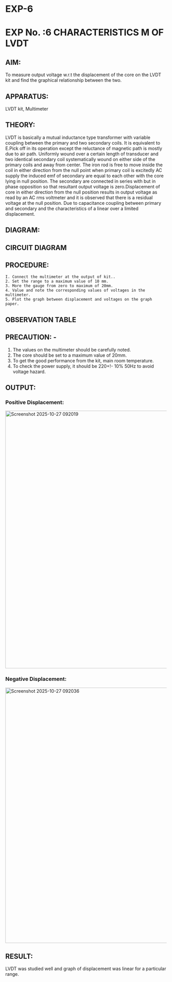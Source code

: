 # EXP-6
# EXP No. :6 			CHARACTERISTICS M OF LVDT
## AIM:
To measure output voltage w.r.t the displacement of the core on the LVDT kit and
find the graphical relationship between the two.

## APPARATUS: 
LVDT kit, Multimeter

## THEORY:
LVDT is basically a mutual inductance type transformer with variable coupling between the primary and two secondary coils. It is equivalent to E.Pick off in its operation except the reluctance of magnetic path is mostly due to air path. Uniformly wound over a certain length of transducer and two identical secondary coil systematically wound on either side of the primary coils and away from center. The iron rod is free to move inside the coil in either direction from the null point when primary coil is excitedly AC supply the induced emf of secondary are equal to each other with the core lying in null position. The secondary are connected in series with but in phase opposition so that resultant output voltage is zero.Displacement of core in either direction from the null position results in output voltage as read by an AC rms voltmeter and it is observed that there is a residual voltage at the null position. Due to capacitance coupling between primary and secondary and the characteristics of a linear over a limited  displacement.

## DIAGRAM:
## CIRCUIT DIAGRAM

## PROCEDURE: 
    I. Connect the multimeter at the output of kit..
    2. Set the range to a maximum value of 10 mm.
    3. More the gauge from zero to maximum of 20mm.
    4. Value and note the corresponding values of voltages in the multimeter.
    5. Plot the graph between displacement and voltages on the graph paper.


## OBSERVATION TABLE

## PRECAUTION: -
1. The values on the multimeter should be carefully noted.
2. The core should be set to a maximum value of 20mm.
3. To get the good performance from the kit, main room temperature.
4. To check the power supply, it should be 220+!- 10% 50Hz to avoid voltage hazard.

## OUTPUT:
### Positive Displacement:
<img width="1324" height="801" alt="Screenshot 2025-10-27 092019" src="https://github.com/user-attachments/assets/012daf1f-261d-4cb0-a787-2c440469b550" />

### Negative Displacement:
<img width="1329" height="794" alt="Screenshot 2025-10-27 092036" src="https://github.com/user-attachments/assets/c50d4b94-13f1-493c-8166-6f9ec32217c2" />



## RESULT:  
LVDT was studied well and graph of displacement was linear for a particular range.
